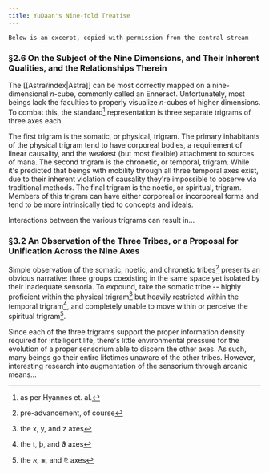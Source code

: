 ```yaml
---
title: YuDaan's Nine-fold Treatise
---
```

`Below is an excerpt, copied with permission from the central stream`

### §2.6 On the Subject of the Nine Dimensions, and Their Inherent Qualities, and the Relationships Therein

The [[Astra/index|Astra]] can be most correctly mapped on a nine-dimensional _n_-cube, commonly called an Enneract. Unfortunately, most beings lack the faculties to properly visualize _n_-cubes of higher dimensions. To combat this, the standard[^1] representation is three separate trigrams of three axes each.

The first trigram is the somatic, or physical, trigram. The primary inhabitants of the physical trigram tend to have corporeal bodies, a requirement of linear causality, and the weakest (but most flexible) attachment to sources of mana. The second trigram is the chronetic, or temporal, trigram. While it's predicted that beings with mobility through all three temporal axes exist, due to their inherent violation of causality they're impossible to observe via traditional methods. The final trigram is the noetic, or spiritual, trigram. Members of this trigram can have either corporeal or incorporeal forms and tend to be more intrinsically tied to concepts and ideals.

<span class="text-transparent bg-clip-text bg-gradient-to-r from-slate-900 to-slate-300">Interactions between the various trigrams can result in...</span>

[^1]: as per Hyannes et. al.

### §3.2 An Observation of the Three Tribes, or a Proposal for Unification Across the Nine Axes

Simple observation of the somatic, noetic, and chronetic tribes[^2] presents an obvious narrative: three groups coexisting in the same space yet isolated by their inadequate sensoria. To expound, take the somatic tribe -- highly proficient within the physical trigram[^3] but heavily restricted within the temporal trigram[^4], and completely unable to move within or perceive the spiritual trigram[^5].

Since each of the three trigrams support the proper information density required for intelligent life, there's little environmental pressure for the evolution of a proper sensorium able to discern the other axes. As such, many beings go their entire lifetimes unaware of the other tribes. <span class="text-transparent bg-clip-text bg-gradient-to-r from-slate-900 to-slate-300">However, interesting research into augmentation of the sensorium through arcanic means...</span>

[^2]: pre-advancement, of course
[^3]: the x, y, and z axes
[^4]: the t, þ, and ϑ axes
[^5]: the ℵ, ⨳, and ⅊ axes